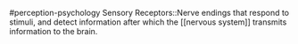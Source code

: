 #perception-psychology 
Sensory Receptors::Nerve endings that respond to stimuli, and detect information after which the [[nervous system]] transmits information to the brain.
<!--SR:!2024-02-03,1,230-->